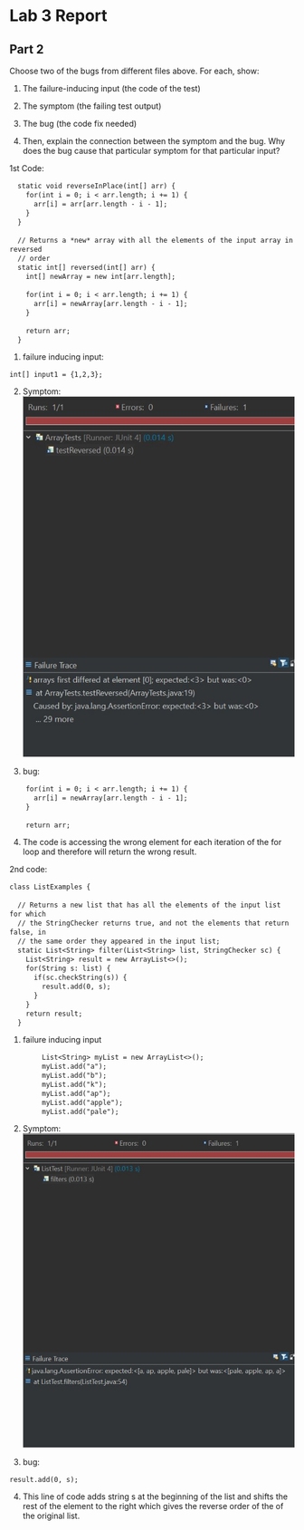 # Lab 3 Report
## Part 2
Choose two of the bugs from different files above. For each, show:
1. The failure-inducing input (the code of the test)

2. The symptom (the failing test output)

3. The bug (the code fix needed)

4. Then, explain the connection between the symptom and the bug. Why does the bug cause that particular symptom for that particular input?

1st Code:

```
  static void reverseInPlace(int[] arr) {
    for(int i = 0; i < arr.length; i += 1) {
      arr[i] = arr[arr.length - i - 1];
    }
  }

  // Returns a *new* array with all the elements of the input array in reversed
  // order
  static int[] reversed(int[] arr) {
    int[] newArray = new int[arr.length];
    
    for(int i = 0; i < arr.length; i += 1) {
      arr[i] = newArray[arr.length - i - 1];
    }
        
    return arr;
  }
```

1. failure inducing input:
```
int[] input1 = {1,2,3};
```
2. Symptom:
![](imgs\ArrayTestInducingFailure.JPG)

3. bug:
```
    for(int i = 0; i < arr.length; i += 1) {
      arr[i] = newArray[arr.length - i - 1];
    }
        
    return arr;
```
4. The code is accessing the wrong element for each iteration of the for loop and therefore will return the wrong result.

2nd code:
```
class ListExamples {

  // Returns a new list that has all the elements of the input list for which
  // the StringChecker returns true, and not the elements that return false, in
  // the same order they appeared in the input list;
  static List<String> filter(List<String> list, StringChecker sc) { 
    List<String> result = new ArrayList<>();
    for(String s: list) {
      if(sc.checkString(s)) {
        result.add(0, s);
      }
    }
    return result;
  }
```
1. failure inducing input
```
		List<String> myList = new ArrayList<>();
		myList.add("a");
		myList.add("b");
		myList.add("k");
		myList.add("ap");
		myList.add("apple");
		myList.add("pale");
```
2. Symptom:
![](imgs\ListTestFailure.JPG)

3. bug:
```
result.add(0, s);
```
4. This line of code adds string s at the beginning of the list and shifts the rest of the element to  the right which gives the reverse order of the of the original list. 


